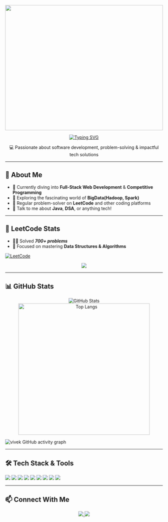 <p align="center">
  <img src="https://www.simplilearn.com/ice9/free_resources_article_thumb/application_developer_job_description.jpg" width="100%" height="400" />
</p>


<p align="center">
  <span>
    <a href="https://git.io/typing-svg">
      <img src="https://readme-typing-svg.herokuapp.com?color=5EF72C&size=26&center=true&vCenter=true&lines=Hey!+This+is+Vivek+Singh;I'm+a+Full+Stack+Developer;DSA+Enthusiast" alt="Typing SVG" />
    </a>
  </span>
</p>


<p align="center">
  💻 Passionate about software development, problem-solving & impactful tech solutions
</p>


---

## 🚀 About Me

- 🔭 Currently diving into **Full-Stack Web Development** & **Competitive Programming**
- 🌱 Exploring the fascinating world of **BigData(Hadoop, Spark)**
- 🧠 Regular problem-solver on **LeetCode** and other coding platforms
- 💬 Talk to me about **Java**, **DSA**, or anything tech!

---

## 🧠 LeetCode Stats

- 👨‍💻 Solved ***700+ problems***
- 💪 Focused on mastering **Data Structures & Algorithms**

[![LeetCode](https://img.shields.io/badge/LeetCode-FFA116?style=for-the-badge&logo=leetcode&logoColor=white)](https://leetcode.com/mp14rajput)

<p align="center">
  <img src="https://leetcard.jacoblin.cool/mp14rajput?theme=forest&font=Abel&ext=heatmap" />
</p>

---

## 📊 GitHub Stats

<p align="center">
  <img src="https://github-readme-stats.vercel.app/api?username=vivekSingh1406&show_icons=true&theme=radical" alt="GitHub Stats" />
  <img src="https://github-readme-stats.vercel.app/api/top-langs/?username=vivekSingh1406&layout=compact&theme=radical" alt="Top Langs" width="420" />
</p>

![vivek GitHub activity graph](https://github-readme-activity-graph.vercel.app/graph?username=vivekSingh1406&bg_color=000000&color=8c8aff&line=5257ff&point=38e8ff&area=true&hide_border=true)


---

## 🛠️ Tech Stack & Tools

<p>
  <img src="https://img.shields.io/badge/Java-007396?style=for-the-badge&logo=java&logoColor=white" />
  <img src="https://img.shields.io/badge/React-20232A?style=for-the-badge&logo=react&logoColor=61DAFB" />
  <img src="https://img.shields.io/badge/DSA-FFA116?style=for-the-badge&logo=leetcode&logoColor=white" />
  <img src="https://img.shields.io/badge/AWS-232F3E?style=for-the-badge&logo=amazonaws&logoColor=white" />
  <img src="https://img.shields.io/badge/SpringBoot-6DB33F?style=for-the-badge&logo=springboot&logoColor=white" />
  <img src="https://img.shields.io/badge/Hibernate-59666C?style=for-the-badge&logo=hibernate&logoColor=white" />
  <img src="https://img.shields.io/badge/Go-00ADD8?style=for-the-badge&logo=go&logoColor=white" />
  <img src="https://img.shields.io/badge/JavaScript-F7DF1E?style=for-the-badge&logo=javascript&logoColor=black" />
  <img src="https://img.shields.io/badge/SQL-003B57?style=for-the-badge&logo=postgresql&logoColor=white" />
</p>


---

## 📫 Connect With Me

<p align="center">
  <a href="https://www.linkedin.com/in/vivek-singh-905449273/">
    <img src="https://img.shields.io/badge/LinkedIn-blue?style=for-the-badge&logo=linkedin&logoColor=white" />
  </a>
  <a href="https://google.com">
    <img src="https://img.shields.io/badge/Profile-D14836?style=for-the-badge&logo=gmail&logoColor=white" />
  </a>
</p>

